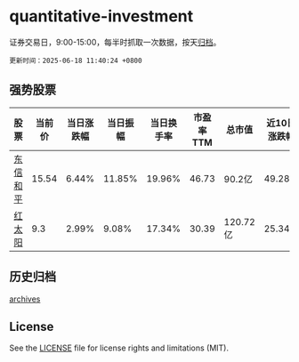 # quantitative-investment

证券交易日，9:00-15:00，每半时抓取一次数据，按天[归档](archives)。

`更新时间：2025-06-18 11:40:24 +0800`

## 强势股票

|股票|当前价|当日涨跌幅|当日振幅|当日换手率|市盈率TTM|总市值|近10日涨跌幅|
|----|----|----|----|----|----|----|----|
|[东信和平](https://xueqiu.com/S/SZ002017)|15.54|6.44%|11.85%|19.96%|46.73|90.2亿|49.28%|
|[红太阳](https://xueqiu.com/S/SZ000525)|9.3|2.99%|9.08%|17.34%|30.39|120.72亿|25.34%|

## 历史归档

[archives](archives)

## License

See the [LICENSE](LICENSE) file for license rights and limitations (MIT).